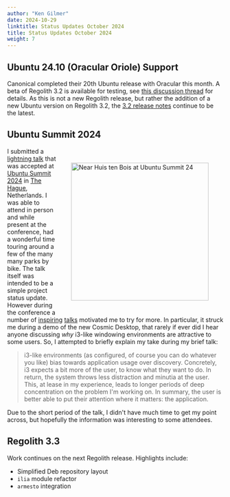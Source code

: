 ```yaml
---
author: "Ken Gilmer"
date: 2024-10-29
linktitle: Status Updates October 2024
title: Status Updates October 2024
weight: 7
---
```


## Ubuntu 24.10 (Oracular Oriole) Support

Canonical completed their 20th Ubuntu release with Oracular this month.  A beta of Regolith 3.2 is available for testing, see [this discussion thread](https://github.com/orgs/regolith-linux/discussions/1073) for details.  As this is not a new Regolith release, but rather the addition of a new Ubuntu version on Regolith 3.2, the [3.2 release notes](/docs/reference/Releases/regolith-3.2-release-notes/) continue to be the latest.

## Ubuntu Summit 2024

<img src="/P_20241027_083737.jpg" alt="Near Huis ten Bois at Ubuntu Summit 24" title="Near Huis ten Bois at Ubuntu Summit 24" width="320" style="float: right; margin: 35px;"/>

I submitted a [lightning talk](https://events.canonical.com/event/51/contributions/554/) that was accepted at [Ubuntu Summit 2024](https://events.canonical.com/event/51/) in [The Hague](https://en.wikipedia.org/wiki/The_Hague), Netherlands.  I was able to attend in person and while present at the conference, had a wonderful time touring around a few of the many many parks by bike. The talk itself was intended to be a simple project status update. However during the conference a number of [inspiring](https://events.canonical.com/event/51/contributions/509/) [talks](https://events.canonical.com/event/51/contributions/522/) motivated me to try for more.  In particular, it struck me during a demo of the new Cosmic Desktop, that rarely if ever did I hear anyone discussing *why* i3-like windowing environments are attractive to some users. So, I attempted to briefly explain my take during my brief talk:

> i3-like environments (as configured, of course you can do whatever you like) bias towards application usage over discovery.  Concretely, i3 expects a bit more of the user, to know what they want to do.  In return, the system throws less distraction and minutia at the user.  This, at lease in my experience, leads to longer periods of deep concentration on the problem I'm working on. In summary, the user is better able to put their attention where it matters: the application.

Due to the short period of the talk, I didn't have much time to get my point across, but hopefully the information was interesting to some attendees.

## Regolith 3.3

Work continues on the next Regolith release.  Highlights include:

* Simplified Deb repository layout
* `ilia` module refactor
* `armesto` integration

